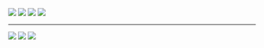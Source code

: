 <div><img src="https://github-readme-stats.vercel.app/api?username=smartkar&rank_icon=github&show=prs_merged,reviews&show_icons=true&theme=radical"href="https://www.patreon.com/SmArtKar" align="top"/> <img src="https://github-readme-stats.vercel.app/api/top-langs/?username=smartkar&show_icons=true&theme=radical" href="https://ko-fi.com/smartkar" align="top"/> 
<img src="https://github-readme-stats.vercel.app/api/pin/?username=tgstation&repo=tgstation&theme=radical" href="https://github.com/tgstation/tgstation"/> <img src="https://github-readme-stats.vercel.app/api/pin/?username=smartkar&repo=AthenaFramework&theme=radical" href="https://github.com/smartkar/AthenaFramework"/>

<hr>

<div> <img src="https://img.shields.io/badge/WORKS_ON-OPEN_SOURCE-ef4041?style=for-the-badge"/> <img src="https://img.shields.io/badge/does-server_stuff-e36d25?style=for-the-badge"/> <img src="https://img.shields.io/badge/upholds-technical_debt-31c4f3?style=for-the-badge&logo=byond"/> </div>

</div>
